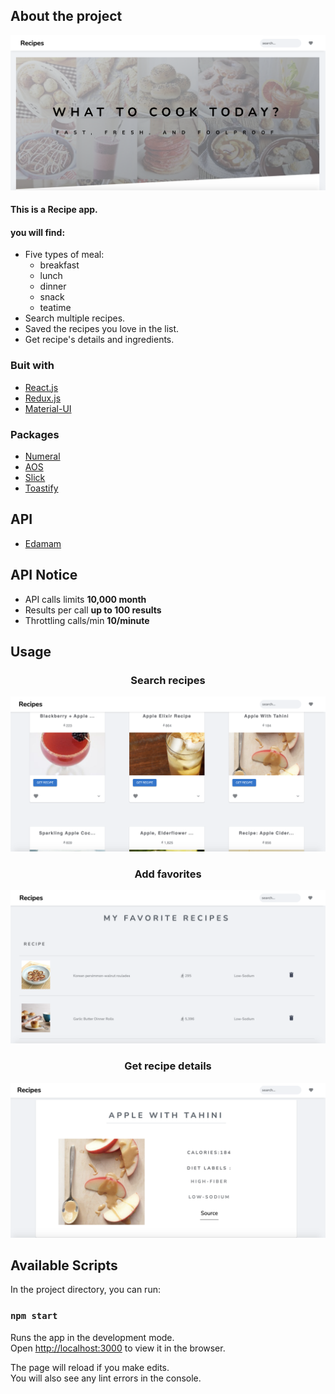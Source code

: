 ## About the project

![homepage](/src/images/homepage.png)

#### This is a Recipe app.

#### you will find:

- Five types of meal:
  - breakfast
  - lunch
  - dinner
  - snack
  - teatime
- Search multiple recipes.
- Saved the recipes you love in the list.
- Get recipe's details and ingredients.

### Buit with

- [React.js](https://reactjs.org/ "React.js")
- [Redux.js](https://redux.js.org/ "Redux.js")
- [Material-UI](https://mui.com/ "Material-UI")

### Packages

- [Numeral](https://github.com/adamwdraper/Numeral-js "Numeral")
- [AOS](https://github.com/michalsnik/aos "AOS")
- [Slick](https://github.com/akiran/react-slick "Slick")
- [Toastify](https://github.com/fkhadra/react-toastify "Toastify")

## API

- [Edamam](https://www.edamam.com/ "Edamam")

## API Notice

- API calls limits **10,000 month**
- Results per call **up to 100 results**
- Throttling calls/min **10/minute**

## Usage

<h3 align="center">Search recipes </h3>

![search](src/images/list.png)

<h3 align="center">Add favorites</h3>

![favorite](src/images/favorite.png)

<h3 align="center">Get recipe details</h3>

![detail](src/images/detail.png)

## Available Scripts

In the project directory, you can run:

### `npm start`

Runs the app in the development mode.\
Open [http://localhost:3000](http://localhost:3000) to view it in the browser.

The page will reload if you make edits.\
You will also see any lint errors in the console.
